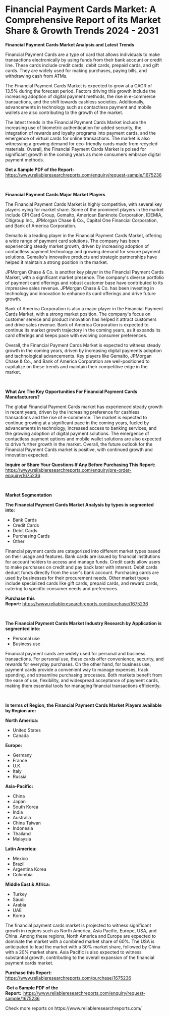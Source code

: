 <p><h1>Financial Payment Cards Market: A Comprehensive Report of its Market Share & Growth Trends 2024 - 2031</h1></p><p><strong>Financial Payment Cards Market Analysis and Latest Trends</strong></p>
<p><p>Financial Payment Cards are a type of card that allows individuals to make transactions electronically by using funds from their bank account or credit line. These cards include credit cards, debit cards, prepaid cards, and gift cards. They are widely used for making purchases, paying bills, and withdrawing cash from ATMs.</p><p>The Financial Payment Cards Market is expected to grow at a CAGR of 13.5% during the forecast period. Factors driving this growth include the increasing adoption of digital payment methods, the rise in e-commerce transactions, and the shift towards cashless societies. Additionally, advancements in technology such as contactless payment and mobile wallets are also contributing to the growth of the market.</p><p>The latest trends in the Financial Payment Cards Market include the increasing use of biometric authentication for added security, the integration of rewards and loyalty programs into payment cards, and the emergence of virtual cards for online transactions. The market is also witnessing a growing demand for eco-friendly cards made from recycled materials. Overall, the Financial Payment Cards Market is poised for significant growth in the coming years as more consumers embrace digital payment methods.</p></p>
<p><strong>Get a Sample PDF of the Report:&nbsp;</strong> <a href="https://www.reliableresearchreports.com/enquiry/request-sample/1675236">https://www.reliableresearchreports.com/enquiry/request-sample/1675236</a></p>
<p>&nbsp;</p>
<p><strong>Financial Payment Cards Major Market Players</strong></p>
<p><p>The Financial Payment Cards Market is highly competitive, with several key players vying for market share. Some of the prominent players in the market include CPI Card Group, Gemalto, American Banknote Corporation, IDEMIA, Citigroup Inc., JPMorgan Chase & Co., Capital One Financial Corporation, and Bank of America Corporation.</p><p>Gemalto is a leading player in the Financial Payment Cards Market, offering a wide range of payment card solutions. The company has been experiencing steady market growth, driven by increasing adoption of contactless payment technology and growing demand for secure payment solutions. Gemalto's innovative products and strategic partnerships have helped it maintain a strong position in the market.</p><p>JPMorgan Chase & Co. is another key player in the Financial Payment Cards Market, with a significant market presence. The company's diverse portfolio of payment card offerings and robust customer base have contributed to its impressive sales revenue. JPMorgan Chase & Co. has been investing in technology and innovation to enhance its card offerings and drive future growth.</p><p>Bank of America Corporation is also a major player in the Financial Payment Cards Market, with a strong market position. The company's focus on customer service and product innovation has helped it attract customers and drive sales revenue. Bank of America Corporation is expected to continue its market growth trajectory in the coming years, as it expands its card offerings and keeps pace with evolving consumer preferences.</p><p>Overall, the Financial Payment Cards Market is expected to witness steady growth in the coming years, driven by increasing digital payments adoption and technological advancements. Key players like Gemalto, JPMorgan Chase & Co., and Bank of America Corporation are well-positioned to capitalize on these trends and maintain their competitive edge in the market.</p></p>
<p>&nbsp;</p>
<p><strong>What Are The Key Opportunities For Financial Payment Cards Manufacturers?</strong></p>
<p><p>The global Financial Payment Cards market has experienced steady growth in recent years, driven by the increasing preference for cashless transactions and the rise of e-commerce. The market is expected to continue growing at a significant pace in the coming years, fueled by advancements in technology, increased access to banking services, and the growing adoption of digital payment solutions. The emergence of contactless payment options and mobile wallet solutions are also expected to drive further growth in the market. Overall, the future outlook for the Financial Payment Cards market is positive, with continued growth and innovation expected.</p></p>
<p><strong>Inquire or Share Your Questions If Any Before Purchasing This Report:</strong> <a href="https://www.reliableresearchreports.com/enquiry/pre-order-enquiry/1675236">https://www.reliableresearchreports.com/enquiry/pre-order-enquiry/1675236</a></p>
<p>&nbsp;</p>
<p><strong>Market Segmentation</strong></p>
<p><strong>The Financial Payment Cards Market Analysis by types is segmented into:</strong></p>
<p><ul><li>Bank Cards</li><li>Credit Cards</li><li>Debit Cards</li><li>Purchasing Cards</li><li>Other</li></ul></p>
<p><p>Financial payment cards are categorized into different market types based on their usage and features. Bank cards are issued by financial institutions for account holders to access and manage funds. Credit cards allow users to make purchases on credit and pay back later with interest. Debit cards deduct funds directly from the user's bank account. Purchasing cards are used by businesses for their procurement needs. Other market types include specialized cards like gift cards, prepaid cards, and reward cards, catering to specific consumer needs and preferences.</p></p>
<p><strong>Purchase this Report:&nbsp;</strong><a href="https://www.reliableresearchreports.com/purchase/1675236">https://www.reliableresearchreports.com/purchase/1675236</a></p>
<p>&nbsp;</p>
<p><strong>The Financial Payment Cards Market Industry Research by Application is segmented into:</strong></p>
<p><ul><li>Personal use</li><li>Business use</li></ul></p>
<p><p>Financial payment cards are widely used for personal and business transactions. For personal use, these cards offer convenience, security, and rewards for everyday purchases. On the other hand, for business use, payment cards provide a convenient way to manage expenses, track spending, and streamline purchasing processes. Both markets benefit from the ease of use, flexibility, and widespread acceptance of payment cards, making them essential tools for managing financial transactions efficiently.</p></p>
<p>&nbsp;</p>
<p><strong>In terms of Region, the Financial Payment Cards Market Players available by Region are:</strong></p>
<p>
    <p> <strong> North America: </strong>
        <ul>
            <li>United States</li>
            <li>Canada</li>
        </ul>
        </p> 
    <p> <strong> Europe: </strong>
        <ul>
            <li>Germany</li>
            <li>France</li>
            <li>U.K.</li>
            <li>Italy</li>
            <li>Russia</li>
        </ul>
        </p> 
    <p> <strong> Asia-Pacific: </strong>
        <ul>
            <li>China</li>
            <li>Japan</li>
            <li>South Korea</li>
            <li>India</li>
            <li>Australia</li>
            <li>China Taiwan</li>
            <li>Indonesia</li>
            <li>Thailand</li>
            <li>Malaysia</li>
        </ul>
        </p> 
    <p> <strong> Latin America: </strong>
        <ul>
            <li>Mexico</li>
            <li>Brazil</li>
            <li>Argentina Korea</li>
            <li>Colombia</li>
        </ul>
        </p> 
    <p> <strong> Middle East & Africa: </strong>
        <ul>
            <li>Turkey</li>
            <li>Saudi</li>
            <li>Arabia</li>
            <li>UAE</li>
            <li>Korea</li>
        </ul>
    </p>
    </p>
<p><p>The financial payment cards market is projected to witness significant growth in regions such as North America, Asia Pacific, Europe, USA, and China. Among these regions, North America and Europe are expected to dominate the market with a combined market share of 60%. The USA is anticipated to lead the market with a 30% market share, followed by China with a 20% market share. Asia Pacific is also expected to witness substantial growth, contributing to the overall expansion of the financial payment cards market.</p></p>
<p><strong>Purchase this Report: </strong><a href="https://www.reliableresearchreports.com/purchase/1675236">https://www.reliableresearchreports.com/purchase/1675236</a></p>
<p>&nbsp;<strong>Get a Sample PDF of the Report:&nbsp;&nbsp;</strong><a href="https://www.reliableresearchreports.com/enquiry/request-sample/1675236">https://www.reliableresearchreports.com/enquiry/request-sample/1675236</a></p>
<p><strong></strong></p>
<p>Check more reports on https://www.reliableresearchreports.com/</p>